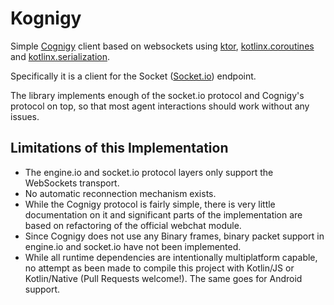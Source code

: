 # Kognigy

Simple [Cognigy](https://www.cognigy.com/) client based on websockets using [ktor](https://ktor.io/), [kotlinx.coroutines](https://github.com/Kotlin/kotlinx.coroutines) and [kotlinx.serialization](https://github.com/Kotlin/kotlinx.serialization).

Specifically it is a client for the Socket ([Socket.io](https://socket.io/)) endpoint.

The library implements enough of the socket.io protocol and Cognigy's protocol on top, so that most agent interactions should work without any issues.

## Limitations of this Implementation

 * The engine.io and socket.io protocol layers only support the WebSockets transport.
 * No automatic reconnection mechanism exists.
 * While the Cognigy protocol is fairly simple, there is very little documentation on it and
   significant parts of the implementation are based on refactoring of the official webchat module.
 * Since Cognigy does not use any Binary frames, binary packet support in engine.io and socket.io
   have not been implemented.
 * While all runtime dependencies are intentionally multiplatform capable, no attempt as been
   made to compile this project with Kotlin/JS or Kotlin/Native (Pull Requests welcome!).
   The same goes for Android support.
